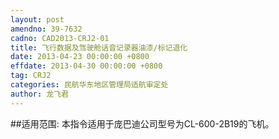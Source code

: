 ```yaml
---
layout: post
amendno: 39-7632
cadno: CAD2013-CRJ2-01
title: 飞行数据及驾驶舱话音记录器油漆/标记退化
date: 2013-04-23 00:00:00 +0800
effdate: 2013-04-30 00:00:00 +0800
tag: CRJ2
categories: 民航华东地区管理局适航审定处
author: 龙飞君
---
```


##适用范围:
本指令适用于庞巴迪公司型号为CL-600-2B19的飞机。

